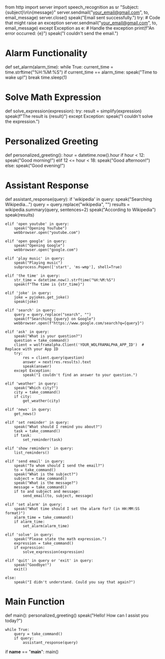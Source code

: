 from http import server
import speech_recognition as sr
"Subject: {subject}\n\n{message}"
server.sendmail("your_email@gmail.com", to, email_message)
server.close()
speak("Email sent successfully.")
try:
    # Code that might raise an exception
    server.sendmail("your_email@gmail.com", to, email_message)
except Exception as e:
    # Handle the exception
    print(f"An error occurred: {e}")
speak("I couldn't send the email.")

# Alarm Functionality
def set_alarm(alarm_time):
    while True:
        current_time = time.strftime("%H:%M:%S")
        if current_time == alarm_time:
            speak("Time to wake up!")
            break
        time.sleep(1)

# Solve Math Expression
def solve_expression(expression):
    try:
        result = simplify(expression)
        speak(f"The result is {result}")
    except Exception:
        speak("I couldn't solve the expression.")

# Personalized Greeting
def personalized_greeting():
    hour = datetime.now().hour
    if hour < 12:
        speak("Good morning!")
    elif 12 <= hour < 18:
        speak("Good afternoon!")
    else:
        speak("Good evening!")

# Assistant Response
def assistant_response(query):
    if 'wikipedia' in query:
        speak("Searching Wikipedia...")
        query = query.replace("wikipedia", "")
        results = wikipedia.summary(query, sentences=2)
        speak("According to Wikipedia")
        speak(results)

    elif 'open youtube' in query:
        speak("Opening YouTube")
        webbrowser.open("youtube.com")

    elif 'open google' in query:
        speak("Opening Google")
        webbrowser.open("google.com")

    elif 'play music' in query:
        speak("Playing music")
        subprocess.Popen(['start', 'ms-wmp'], shell=True)

    elif 'the time' in query:
        str_time = datetime.now().strftime("%H:%M:%S")
        speak(f"The time is {str_time}")

    elif 'joke' in query:
        joke = pyjokes.get_joke()
        speak(joke)

    elif 'search' in query:
        query = query.replace("search", "")
        speak(f"Searching {query} on Google")
        webbrowser.open(f"https://www.google.com/search?q={query}")

    elif 'ask' in query:
        speak("What is your question?")
        question = take_command()
        client = wolframalpha.Client('YOUR_WOLFRAMALPHA_APP_ID')  # Replace with your App ID
        try:
            res = client.query(question)
            answer = next(res.results).text
            speak(answer)
        except Exception:
            speak("I couldn't find an answer to your question.")

    elif 'weather' in query:
        speak("Which city?")
        city = take_command()
        if city:
            get_weather(city)

    elif 'news' in query:
        get_news()

    elif 'set reminder' in query:
        speak("What should I remind you about?")
        task = take_command()
        if task:
            set_reminder(task)

    elif 'show reminders' in query:
        list_reminders()

    elif 'send email' in query:
        speak("To whom should I send the email?")
        to = take_command()
        speak("What is the subject?")
        subject = take_command()
        speak("What is the message?")
        message = take_command()
        if to and subject and message:
            send_email(to, subject, message)

    elif 'set alarm' in query:
        speak("What time should I set the alarm for? (in HH:MM:SS format)")
        alarm_time = take_command()
        if alarm_time:
            set_alarm(alarm_time)

    elif 'solve' in query:
        speak("Please state the math expression.")
        expression = take_command()
        if expression:
            solve_expression(expression)

    elif 'quit' in query or 'exit' in query:
        speak("Goodbye!")
        exit()

    else:
        speak("I didn't understand. Could you say that again?")

# Main Function
def main():
    personalized_greeting()
    speak("Hello! How can I assist you today?")

    while True:
        query = take_command()
        if query:
            assistant_response(query)

if __name__ == "__main__":
    main()
